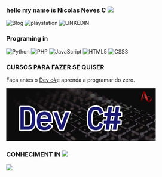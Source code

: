 ### hello my name is Nicolas Neves C <img src="https://media.giphy.com/media/hvRJCLFzcasrR4ia7z/giphy.gif" width="28">

![Blog](https://img.shields.io/badge/Discord-7289DA?style=for-the-badge&logo=discord&logoColor=white)
![playstation](https://img.shields.io/badge/PlayStation-003791?style=for-the-badge&logo=playstation&logoColor=white (BCS_Nicolasspeed))
![LINKEDIN](https://img.shields.io/badge/LinkedIn-0077B5?style=for-the-badge&logo=linkedin&logoColor=white)


### Programing in 
![Python](https://img.shields.io/badge/python-3670A0?style=for-the-badge&logo=python&logoColor=ffdd54)
![PHP](https://img.shields.io/badge/php-%23777BB4.svg?style=for-the-badge&logo=php&logoColor=white)
![JavaScript](https://img.shields.io/badge/javascript-%23323330.svg?style=for-the-badge&logo=javascript&logoColor=%23F7DF1E)
![HTML5](https://img.shields.io/badge/html5-%23E34F26.svg?style=for-the-badge&logo=html5&logoColor=white)
![CSS3](https://img.shields.io/badge/css3-%231572B6.svg?style=for-the-badge&logo=css3&logoColor=white)


### CURSOS PARA FAZER SE QUISER

Faça antes o [Dev c#](https://github.com/NicolasNevesC/AULAS-Csharp)e aprenda a programar do zero.

<img src="https://raw.githubusercontent.com/NicolasNevesC/AULAS-Csharp/main/aulas-programacao-csharp-master/content/00-logo-github.png" width="400"  width="70%">




### CONHECIMENT IN <img src="https://media.giphy.com/media/hvRJCLFzcasrR4ia7z/giphy.gif" width="28">
<img align="center"  width="400" src="https://github-readme-stats.vercel.app/api/top-langs/?username=NicolasNevesC&layout=compact" />
